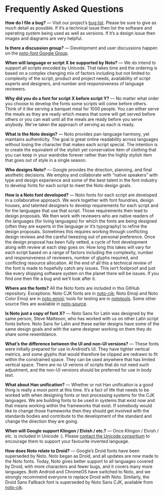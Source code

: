 # Frequently Asked Questions

**How do I file a bug?** — Visit our project’s [bug list](https://github.com/googlei18n/noto-fonts/issues). Please be sure to give as much detail as possible. If it’s a technical issue then list the software and operating system being used as well as versions. If it’s a design issue then images and diagrams are very helpful.

**Is there a discussion group?** — Development and user discussions happen on the [noto-font Google Group](https://groups.google.com/d/forum/noto-font).

**When will language or script X be supported by Noto?** — We do intend to support all scripts encoded by Unicode. That takes time and the ordering is based on a complex changing mix of factors including but not limited to: complexity of the script, product and project needs, availability of script experts and designers, and number and responsiveness of language reviewers.

**Why did you do a font for script X before script Y?** — No matter what order you choose to develop the fonts some scripts will come before others. Think of it like serving a banquet meal for 1000 people. You can either serve the meals as they are ready which means that some will get served before others or you can wait until all the meals are ready before you serve anybody. We’ve taken the approach of serving as each is ready.

**What is the Noto design?** — Noto provides pan-language harmony, yet maintains authenticity. The goal is great online readability across languages without losing the character that makes each script special. The intention is to create the equivalent of the stylish yet conservative item of clothing that you can keep in your wardrobe forever rather than the highly stylish item that goes out of style in a single season.

**Who designs Noto?** — Google provides the direction, planning, and final aesthetic decisions. We employ and collaborate with “native speakers” with type and design experience and some of the best talent in the font industry to develop fonts for each script to meet the Noto design goals.

**How is a Noto font developed?** — Noto fonts for each script are developed in a collaborative approach. We work together with font foundries, design houses, and talented designers to develop requirements for each script and for the languages that use that script. Those requirements then lead to design proposals. We then work with reviewers who are native readers of the languages (for living languages) for which the fonts are being designed (often they are experts in the language or it’s typography) to refine the design proposals. Sometimes this requires working through conflicting design reviews and the careful tweezing out of personal preference. Once the design proposal has been fully vetted, a cycle of font development along with review at each step goes on. How long this takes will vary for each script based on a range of factors including the complexity, number and responsiveness of reviewers, number of glyphs required, and conflicting resource allocation. At the end of all this a technical review of the font is made to hopefully catch any issues. This isn’t foolproof and just like every shipping software system on the planet there will be issues. If you find one then file a bug and we’ll look after it.

**Where are the fonts?** All the Noto fonts are included in this GitHub repository. Exceptions: Noto CJK fonts are in [noto-cjk](https://github.com/googlei18n/noto-cjk); Noto Emoji and Noto Color Emoji are in [noto-emoji](https://github.com/googlei18n/noto-emoji); tools for testing are in [nototools](https://github.com/googlei18n/nototools). Some other source files are available in [noto-source](https://github.com/googlei18n/noto-source).

**Is Noto just a copy of font X?** — Noto Sans for Latin was designed by the same person, Steve Matteson, who has worked with us on other Latin script fonts before. Noto Sans for Latin and these earlier designs have some of the same design goals and with the same designer working on them they do share some resemblance.

**What’s the difference between the UI and non-UI versions?** — These fonts were initially prepared for use in Android’s UI. They have tighter vertical metrics, and some glyphs that would therefore be clipped are redrawn to fit within the constrained space. They can be used anywhere that has limited vertical space. There are no UI verions of scripts that do not need such adjustment, and the non-UI versions should be preferred for use in body text. 

**What about Han unification?** — Whether or not Han unification is a good thing is really a moot point at this time. It’s a fact of life that needs to be worked with when designing fonts or text processing systems for the CJK languages. We are building fonts to be used in systems that exist now and that means working within the frameworks that exist. If somebody would like to change those frameworks then they should get involved with the standards bodies and contribute to the development of the standard and change the direction they are going.

**When will Google support Klingon / Elvish / etc.?** — Once Klingon / Elvish / etc. is included in Unicode :). Please [contact the Unicode consortium](http://www.unicode.org/contacts.html) to encourage them to support your favourite invented language.

**How does Noto relate to Droid?** — Google’s Droid fonts have been superseded by Noto. Noto began as Droid, and all updates are now made to the Noto fonts. Today, Noto gives better support to all languages covered by Droid, with more characters and fewer bugs, and it covers many more languages.  Both Android and ChromeOS have switched to Noto, and we strongly recommend everyone to replace Droid with Noto. Similarly, the Droid Sans Fallback font is superseded by Noto Sans CJK, available from [noto-cjk](https://github.com/googlei18n/noto-cjk).
